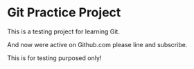 # Git Practice Project

This is a testing project for learning Git.

And now were active on Github.com please line and subscribe.

This is for testing purposed only!
